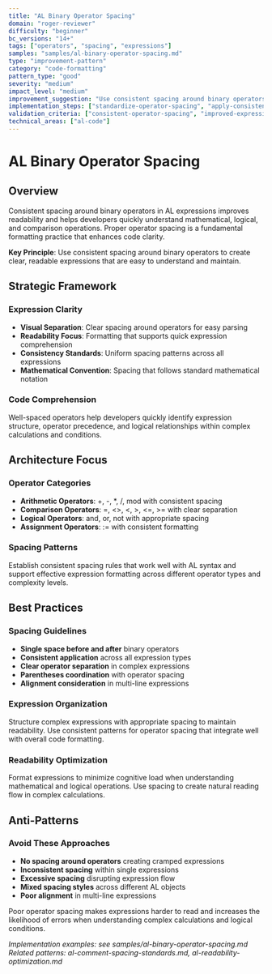 ```yaml
---
title: "AL Binary Operator Spacing"
domain: "roger-reviewer"
difficulty: "beginner"
bc_versions: "14+"
tags: ["operators", "spacing", "expressions"]
samples: "samples/al-binary-operator-spacing.md"
type: "improvement-pattern"
category: "code-formatting"
pattern_type: "good"
severity: "medium"
impact_level: "medium"
improvement_suggestion: "Use consistent spacing around binary operators to improve expression readability"
implementation_steps: ["standardize-operator-spacing", "apply-consistent-patterns", "validate-readability"]
validation_criteria: ["consistent-operator-spacing", "improved-expression-clarity"]
technical_areas: ["al-code"]
---
```


# AL Binary Operator Spacing

## Overview

Consistent spacing around binary operators in AL expressions improves readability and helps developers quickly understand mathematical, logical, and comparison operations. Proper operator spacing is a fundamental formatting practice that enhances code clarity.

**Key Principle**: Use consistent spacing around binary operators to create clear, readable expressions that are easy to understand and maintain.

## Strategic Framework

### Expression Clarity
- **Visual Separation**: Clear spacing around operators for easy parsing
- **Readability Focus**: Formatting that supports quick expression comprehension
- **Consistency Standards**: Uniform spacing patterns across all expressions
- **Mathematical Convention**: Spacing that follows standard mathematical notation

### Code Comprehension
Well-spaced operators help developers quickly identify expression structure, operator precedence, and logical relationships within complex calculations and conditions.

## Architecture Focus

### Operator Categories
- **Arithmetic Operators**: +, -, *, /, mod with consistent spacing
- **Comparison Operators**: =, <>, <, >, <=, >= with clear separation
- **Logical Operators**: and, or, not with appropriate spacing
- **Assignment Operators**: := with consistent formatting

### Spacing Patterns
Establish consistent spacing rules that work well with AL syntax and support effective expression formatting across different operator types and complexity levels.

## Best Practices

### Spacing Guidelines
- **Single space before and after** binary operators
- **Consistent application** across all expression types
- **Clear operator separation** in complex expressions
- **Parentheses coordination** with operator spacing
- **Alignment consideration** in multi-line expressions

### Expression Organization
Structure complex expressions with appropriate spacing to maintain readability. Use consistent patterns for operator spacing that integrate well with overall code formatting.

### Readability Optimization
Format expressions to minimize cognitive load when understanding mathematical and logical operations. Use spacing to create natural reading flow in complex calculations.

## Anti-Patterns

### Avoid These Approaches
- **No spacing around operators** creating cramped expressions
- **Inconsistent spacing** within single expressions
- **Excessive spacing** disrupting expression flow
- **Mixed spacing styles** across different AL objects
- **Poor alignment** in multi-line expressions

Poor operator spacing makes expressions harder to read and increases the likelihood of errors when understanding complex calculations and logical conditions.

*Implementation examples: see samples/al-binary-operator-spacing.md*
*Related patterns: al-comment-spacing-standards.md, al-readability-optimization.md*